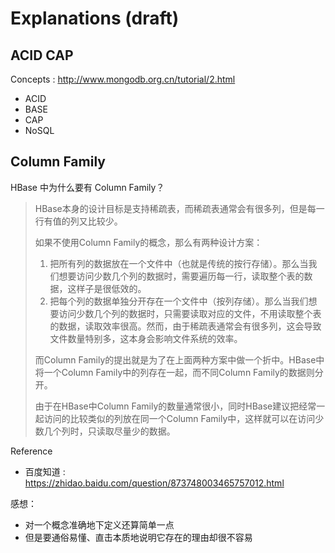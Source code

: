 # Explanations (draft)

## ACID CAP

Concepts : http://www.mongodb.org.cn/tutorial/2.html

- ACID
- BASE
- CAP
- NoSQL

## Column Family

HBase 中为什么要有 Column Family？

> HBase本身的设计目标是支持稀疏表，而稀疏表通常会有很多列，但是每一行有值的列又比较少。
>
> 如果不使用Column Family的概念，那么有两种设计方案：
>
> 1. 把所有列的数据放在一个文件中（也就是传统的按行存储）。那么当我们想要访问少数几个列的数据时，需要遍历每一行，读取整个表的数据，这样子是很低效的。
> 2. 把每个列的数据单独分开存在一个文件中（按列存储）。那么当我们想要访问少数几个列的数据时，只需要读取对应的文件，不用读取整个表的数据，读取效率很高。然而，由于稀疏表通常会有很多列，这会导致文件数量特别多，这本身会影响文件系统的效率。
>
> 而Column Family的提出就是为了在上面两种方案中做一个折中。HBase中将一个Column Family中的列存在一起，而不同Column Family的数据则分开。
>
> 由于在HBase中Column Family的数量通常很小，同时HBase建议把经常一起访问的比较类似的列放在同一个Column Family中，这样就可以在访问少数几个列时，只读取尽量少的数据。

Reference

- 百度知道 :  https://zhidao.baidu.com/question/873748003465757012.html

感想：

- 对一个概念准确地下定义还算简单一点
- 但是要通俗易懂、直击本质地说明它存在的理由却很不容易
